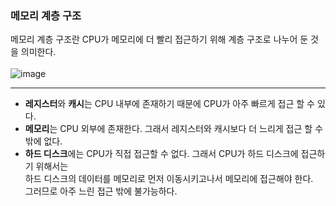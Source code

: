 

### 메모리 계층 구조


메모리 계층 구조란 CPU가 메모리에 더 빨리 접근하기 위해 계층 구조로 나누어 둔 것을 의미한다. </br>
</br>
![image](https://upload.wikimedia.org/wikipedia/commons/thumb/c/c6/%EB%A9%94%EB%AA%A8%EB%A6%AC%EA%B3%84%EC%B8%B5%EA%B5%AC%EC%A1%B0%EA%B7%B8%EB%A6%BC1.png/330px-%EB%A9%94%EB%AA%A8%EB%A6%AC%EA%B3%84%EC%B8%B5%EA%B5%AC%EC%A1%B0%EA%B7%B8%EB%A6%BC1.png)

---
* **레지스터**와 **캐시**는 CPU 내부에 존재하기 때문에 CPU가 아주 빠르게 접근 할 수 있다. <br>
* **메모리**는 CPU 외부에 존재한다. 그래서 레지스터와 캐시보다 더 느리게 접근 할 수 밖에 없다. </br>
* **하드 디스크**에는 CPU가 직접 접근할 수 없다. 그래서 CPU가 하드 디스크에 접근하기 위해서는 <br>하드 디스크의 데이터를 메모리로 먼저 이동시키고나서 메모리에 접근해야 한다.
<br>그러므로 아주 느린 접근 밖에 불가능하다.
